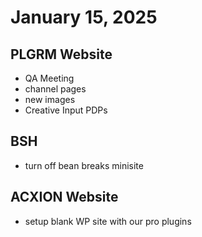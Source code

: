 # January 15, 2025

## PLGRM Website
- QA Meeting
- channel pages
- new images
- Creative Input PDPs

## BSH
- turn off bean breaks minisite

## ACXION Website
- setup blank WP site with our pro plugins